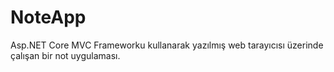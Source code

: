 # NoteApp
 Asp.NET Core MVC Frameworku kullanarak yazılmış web tarayıcısı üzerinde çalışan bir not uygulaması.
